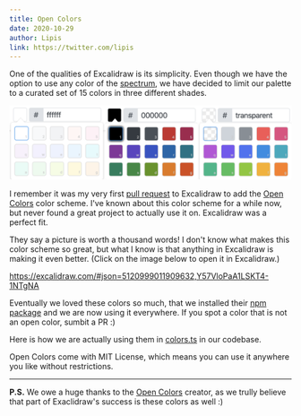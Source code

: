 ```yaml
---
title: Open Colors
date: 2020-10-29
author: Lipis
link: https://twitter.com/lipis
---
```


One of the qualities of Excalidraw is its simplicity. Even though we have the option to use any color of the [spectrum](https://www.google.com/search?q=%23c0ffee&hl=en), we have decided to limit our palette to a curated set of 15 colors in three different shades.

<!-- end -->

![Color pickers](color-pickers.png)

I remember it was my very first [pull request](https://github.com/excalidraw/excalidraw/pull/378) to Excalidraw to add the [Open Colors](https://yeun.github.io/open-color/) color scheme. I've known about this color scheme for a while now, but never found a great project to actually use it on. Excalidraw was a perfect fit.

They say a picture is worth a thousand words! I don't know what makes this color scheme so great, but what I know is that anything in Excalidraw is making it even better. (Click on the image below to open it in Excalidraw.)

https://excalidraw.com/#json=5120999011909632,Y57VloPaA1LSKT4-1NTgNA

Eventually we loved these colors so much, that we installed their [npm package](https://www.npmjs.com/package/open-color) and we are now using it everywhere. If you spot a color that is not an open color, sumbit a PR :)

Here is how we are actually using them in [colors.ts](https://github.com/excalidraw/excalidraw/blob/master/src/colors.ts) in our codebase.

Open Colors come with MIT License, which means you can use it anywhere you like without restrictions.

---

**P.S.** We owe a huge thanks to the [Open Colors](https://yeun.github.io/open-color/) creator, as we trully believe that part of Exaclidraw's success is these colors as well :)
